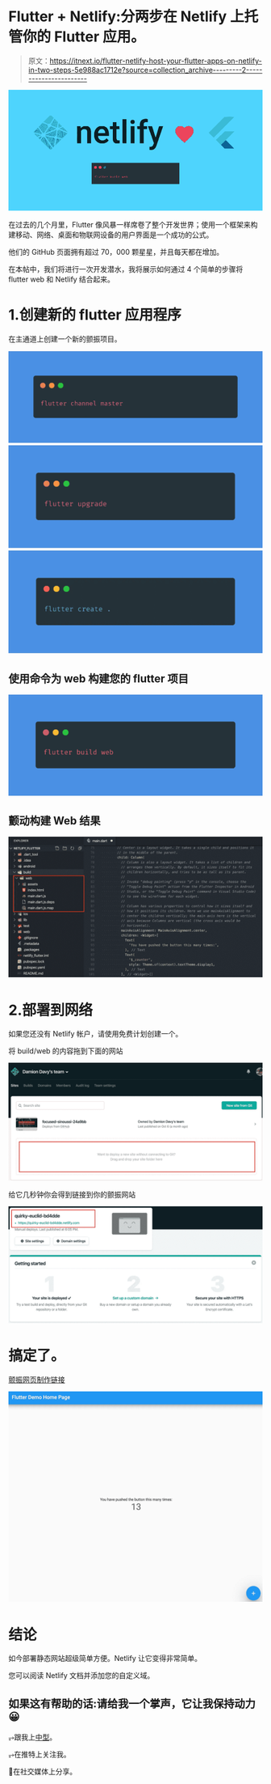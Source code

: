 # Flutter + Netlify:分两步在 Netlify 上托管你的 Flutter 应用。

> 原文：<https://itnext.io/flutter-netlify-host-your-flutter-apps-on-netlify-in-two-steps-5e988ac1712e?source=collection_archive---------2----------------------->

![](img/98717b8b1b7ef9e10e14a34fe157b77e.png)

在过去的几个月里，Flutter 像风暴一样席卷了整个开发世界；使用一个框架来构建移动、网络、桌面和物联网设备的用户界面是一个成功的公式。

他们的 GitHub 页面拥有超过 70，000 颗星星，并且每天都在增加。

在本帖中，我们将进行一次开发潜水，我将展示如何通过 4 个简单的步骤将 flutter web 和 Netlify 结合起来。

# 1.创建新的 flutter 应用程序

在主通道上创建一个新的颤振项目。

![](img/bb0e92fbf09fcf5d22acbe921fec31b1.png)![](img/3f0a7b8268eb318f4475efdc8e61b512.png)![](img/0252867d27c3c5804ee45dfd265bbdf7.png)

## 使用命令为 web 构建您的 flutter 项目

![](img/7898a24e052e80cb267d506dbf1e817a.png)

## 颤动构建 Web 结果

![](img/7b0e4c72212e080ee8f56aa60efc7781.png)

# 2.部署到网络

如果您还没有 Netlify 帐户，请使用免费计划创建一个。

将 build/web 的内容拖到下面的网站

![](img/16dbc11abfbf6f9e415f18aef5266b83.png)

给它几秒钟你会得到链接到你的颤振网站

![](img/d46c5f1d8ca89691e5faa1c6ea1651fc.png)

# 搞定了。

[颤振网页制作链接](https://quirky-euclid-bd4dde.netlify.com/#/)

![](img/780292652f07d770fbcef49aeb9d0897.png)

# 结论

如今部署静态网站超级简单方便。Netlify 让它变得非常简单。

您可以阅读 Netlify 文档并添加您的自定义域。

## 如果这有帮助的话:请给我一个掌声，它让我保持动力😀

⥅跟我上[中型](https://medium.com/@codememory101)。

⥅在推特上关注我。

📢在社交媒体上分享。